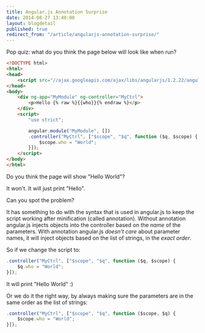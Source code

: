 ```yaml
---
title: Angular.js Annotation Surprise
date: 2014-08-27 13:49:00
layout: blogdetail
published: true
redirect_from: "/article/angularjs-annotation-surprise/"
---
```


Pop quiz: what do you think the page below will look like when run?

```html
<!DOCTYPE html>
<html>
<head>
    <script src="//ajax.googleapis.com/ajax/libs/angularjs/1.2.22/angular.min.js"></script>
</head>
<body>
    <div ng-app="MyModule" ng-controller="MyCtrl">
        <p>Hello {% raw %}{{who}}{% endraw %}</p>
    </div>
    <script>
        "use strict";

        angular.module("MyModule", [])
        .controller("MyCtrl", ["$scope", "$q", function ($q, $scope) {
            $scope.who = "World";
        }]);
    </script>
</body>
</html>
```

Do you think the page will show "Hello World"?

It won't. It will just print "Hello".

Can you spot the problem?

It has something to do with the syntax that is used in angular.js to keep the script working after minification (called annotation). Without annotation angular.js injects objects into the controller based on the *name* of the parameters. With annotation angular.js *doesn't care* about parameter names, it will inject objects based on the list of strings, in the *exact order*.

So if we change the script to:

```javascript
.controller("MyCtrl", ["$scope", "$q", function ($q, $scope) {
    $q.who = "World";
}]);
```

It will print "Hello World" :)

Or we do it the right way, by always making sure the parameters are in the same order as the list of strings:

```javascript
.controller("MyCtrl", ["$scope", "$q", function ($scope, $q) {
    $scope.who = "World";
}]);
```
